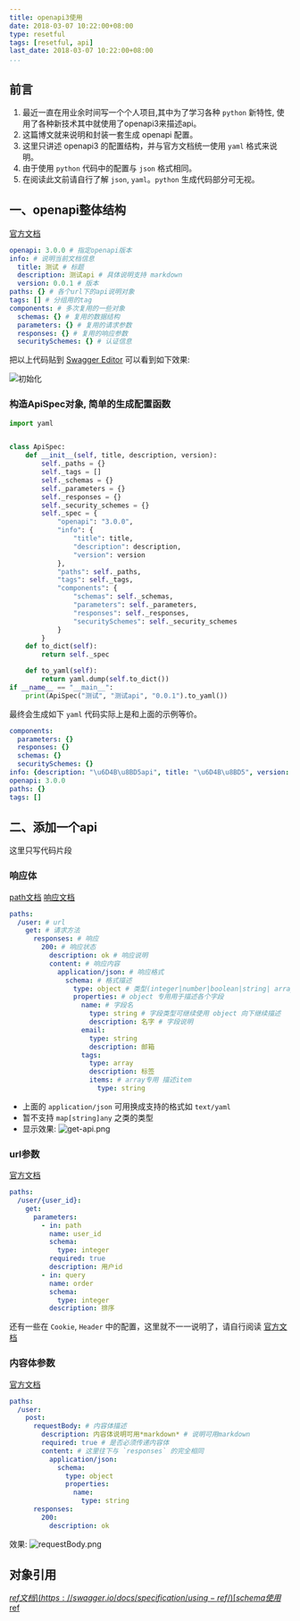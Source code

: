 ```yaml
---
title: openapi3使用
date: 2018-03-07 10:22:00+08:00
type: resetful
tags: [resetful, api]
last_date: 2018-03-07 10:22:00+08:00
...
```


## 前言

1. 最近一直在用业余时间写一个个人项目,其中为了学习各种 `python` 新特性, 使用了各种新技术其中就使用了openapi3来描述api。
2. 这篇博文就来说明和封装一套生成 openapi 配置。
3. 这里只讲述 openapi3 的配置结构，并与官方文档统一使用 `yaml` 格式来说明。
4. 由于使用 `python` 代码中的配置与 `json` 格式相同。
5. 在阅读此文前请自行了解 `json`, `yaml`。`python` 生成代码部分可无视。

## 一、openapi整体结构

[官方文档](https://swagger.io/docs/specification/basic-structure/)

``` yaml
openapi: 3.0.0 # 指定openapi版本
info: # 说明当前文档信息
  title: 测试 # 标题
  description: 测试api # 具体说明支持 markdown
  version: 0.0.1 # 版本
paths: {} # 各个url下的api说明对象
tags: [] # 分组用的tag
components: # 多次复用的一些对象
  schemas: {} # 复用的数据结构
  parameters: {} # 复用的请求参数
  responses: {} # 复用的响应参数
  securitySchemes: {} # 认证信息
```

把以上代码贴到 [Swagger Editor](https://editor.swagger.io) 可以看到如下效果:

![初始化](/public/img/openapi3/init.png)

### 构造ApiSpec对象, 简单的生成配置函数

``` python
import yaml


class ApiSpec:
    def __init__(self, title, description, version):
        self._paths = {}
        self._tags = []
        self._schemas = {}
        self._parameters = {}
        self._responses = {}
        self._security_schemes = {}
        self._spec = {
            "openapi": "3.0.0",
            "info": {
                "title": title,
                "description": description,
                "version": version
            },
            "paths": self._paths,
            "tags": self._tags,
            "components": {
                "schemas": self._schemas,
                "parameters": self._parameters,
                "responses": self._responses,
                "securitySchemes": self._security_schemes
            }
        }
    def to_dict(self):
        return self._spec

    def to_yaml(self):
        return yaml.dump(self.to_dict())
if __name__ == "__main__":
    print(ApiSpec("测试", "测试api", "0.0.1").to_yaml())
```

最终会生成如下 `yaml` 代码实际上是和上面的示例等价。

``` yaml
components:
  parameters: {}
  responses: {}
  schemas: {}
  securitySchemes: {}
info: {description: "\u6D4B\u8BD5api", title: "\u6D4B\u8BD5", version: 0.0.1}
openapi: 3.0.0
paths: {}
tags: []
```

## 二、添加一个api

这里只写代码片段

### 响应体

[path文档](https://swagger.io/docs/specification/paths-and-operations/)
[响应文档](https://swagger.io/docs/specification/describing-responses/)

``` yaml
paths:
  /user: # url
    get: # 请求方法
      responses: # 响应
        200: # 响应状态
          description: ok # 响应说明
          content: # 响应内容
            application/json: # 响应格式
              schema: # 格式描述
                type: object # 类型(integer|number|boolean|string| array|object)
                properties: # object 专用用于描述各个字段
                  name: # 字段名
                    type: string # 字段类型可继续使用 object 向下继续描述
                    description: 名字 # 字段说明
                  email:
                    type: string
                    description: 邮箱
                  tags:
                    type: array
                    description: 标签
                    items: # array专用 描述item
                      type: string
```

- 上面的 `application/json` 可用换成支持的格式如 `text/yaml`
- 暂不支持 `map[string]any` 之类的类型
- 显示效果:
    ![get-api.png](/public/img/openapi3/responses.png)

### url参数

[官方文档](https://swagger.io/docs/specification/describing-parameters/)

``` yaml
paths:
  /user/{user_id}:
    get:
      parameters:
        - in: path
          name: user_id
          schema:
            type: integer
          required: true
          description: 用户id
        - in: query
          name: order
          schema:
            type: integer
          description: 排序
```

还有一些在 `Cookie`, `Header` 中的配置，这里就不一一说明了，请自行阅读 [官方文档](https://swagger.io/docs/specification/describing-parameters/)

### 内容体参数

[官方文档](https://swagger.io/docs/specification/describing-request-body/)

``` yaml
paths:
  /user:
    post:
      requestBody: # 内容体描述
        description: 内容体说明可用*markdown* # 说明可用markdown
        required: true # 是否必须传递内容体
        content: # 这里往下与 `responses` 的完全相同
          application/json:
            schema:
              type: object
              properties:
                name:
                  type: string
      responses:
        200:
          description: ok
```
效果:
![requestBody.png](/public/img/openapi3/request-body.png)

## 对象引用

[$ref文档](https://swagger.io/docs/specification/using-ref/)
[schema使用$ref]()